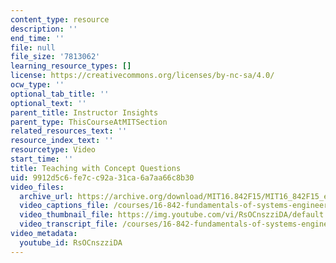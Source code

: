 ```yaml
---
content_type: resource
description: ''
end_time: ''
file: null
file_size: '7813062'
learning_resource_types: []
license: https://creativecommons.org/licenses/by-nc-sa/4.0/
ocw_type: ''
optional_tab_title: ''
optional_text: ''
parent_title: Instructor Insights
parent_type: ThisCourseAtMITSection
related_resources_text: ''
resource_index_text: ''
resourcetype: Video
start_time: ''
title: Teaching with Concept Questions
uid: 9912d5c6-fe7c-c92a-31ca-6a7aa66c8b30
video_files:
  archive_url: https://archive.org/download/MIT16.842F15/MIT16_842F15_educator_09_300k.mp4
  video_captions_file: /courses/16-842-fundamentals-of-systems-engineering-fall-2015/801e596427425966a720154db811fd57_RsOCnszziDA.vtt
  video_thumbnail_file: https://img.youtube.com/vi/RsOCnszziDA/default.jpg
  video_transcript_file: /courses/16-842-fundamentals-of-systems-engineering-fall-2015/b66bcaafd34a427f8fbabedc6be65d9c_RsOCnszziDA.pdf
video_metadata:
  youtube_id: RsOCnszziDA
---
```

